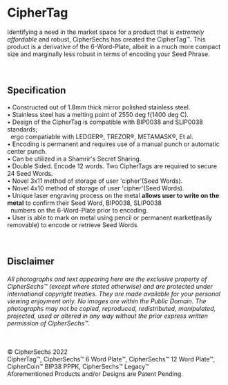 # CipherTag
Identifying a need in the market space for a product that is _extremely affordable_ and robust, CipherSechs has created the CipherTag™.
This product is a derivative of the 6-Word-Plate, albeit in a much more compact size and marginally less robust in terms of encoding your Seed Phrase.<br/>
<br/>
<br/>
## Specification  
• Constructed out of 1.8mm thick mirror polished stainless steel.<br/>
• Stainless steel has a melting point of 2550 deg f(1400 deg C).<br/>
• Design of the CipherTag is compatible with BIP0038 and SLIP0038 standards;<br/>
&nbsp;&nbsp;ergo compatiable with LEDGER®, TREZOR®, METAMASK®, Et al.<br/>
• Encoding is permanent and requires use of a manual punch or automatic center punch.<br/>
• Can be utilized in a Shamrir's Secret Sharing.<br/>
• Double Sided. Encode 12 words. Two CipherTags are required to secure 24 Seed Words.<br/>
• Novel 3x11 method of storage of user 'cipher'(Seed Words).<br/>
• Novel 4x10 method of storage of user 'cipher'(Seed Words).<br/>
• Unique laser engraving process on the metal **allows user to write on the metal** to confirm their Seed Word, BIP0038, SLIP0038<br/>
&nbsp;&nbsp;numbers on the 6-Word-Plate prior to encoding.<br/>
• User is able to mark on metal using pencil or permanent market(easily removable) to encode or retrieve Seed Words.
<br/>
<br/>
<br/>
## Disclaimer
###### All photographs and text appearing here are the exclusive property of CipherSechs™ (except where stated otherwise) and are protected under international copyright treaties. They are made available for your personal viewing enjoyment only. No images are within the Public Domain. The photographs may not be copied, reproduced, redistributed, manipulated, projected, used or altered in any way without the prior express written permission of CipherSechs™.
<br/>
© CipherSechs 2022<br/>
CipherTag™, CipherSechs™ 6 Word Plate™, CipherSechs™ 12 Word Plate™, CipherCoin™ BIP38 PPPK, CipherSechs™ Legacy™<br/>
Aforementioned Products and/or Designs are Patent Pending.
